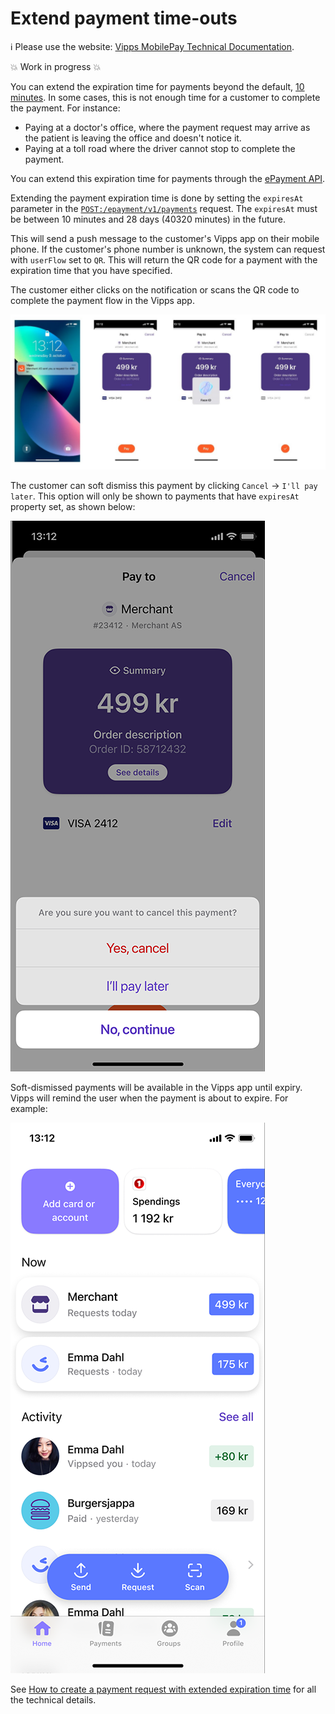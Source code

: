 <!-- START_METADATA
---
title: Extend payment time-outs
sidebar_label: Extend payment time-outs
sidebar_position: 110
pagination_next: null
pagination_prev: null
---
END_METADATA -->

# Extend payment time-outs

<!-- START_COMMENT -->

ℹ️ Please use the website:
[Vipps MobilePay Technical Documentation](https://developer.vippsmobilepay.com/).

<!-- END_COMMENT -->

💥 Work in progress 💥

You can extend the expiration time for payments beyond the default,
[10 minutes](https://developer.vippsmobilepay.com/docs/vipps-developers/common-topics/timeouts).
In some cases, this is not enough time for a customer to complete the payment.
For instance:

* Paying at a doctor's office, where the payment request may arrive as the patient
  is leaving the office and doesn't notice it.
* Paying at a toll road where the driver cannot stop to complete the payment.

You can extend this expiration time for payments through the
[ePayment API](https://developer.vippsmobilepay.com/docs/APIs/epayment-api/features/long-living-payments).

Extending the payment expiration time is done by setting the `expiresAt` parameter in the
[`POST:/epayment/v1/payments`](https://developer.vippsmobilepay.com/api/epayment#tag/CreatePayments)
request.
The `expiresAt` must be between 10 minutes and 28 days (40320 minutes) in the future.

This will send a push message to the customer's Vipps app on their mobile phone.
If the customer's phone number is unknown, the system can request with `userFlow` set to `QR`.
This will return the QR code for a payment with the expiration time that you have specified.

The customer either clicks on the notification or scans the QR code to complete the payment flow in the Vipps app.


![Payment flow in the app](images/Long-expiry-time-payment-request.png)

The customer can soft dismiss this payment by clicking `Cancel` -> `I'll pay later`.
This option will only be shown to payments that have `expiresAt` property set,
as shown below:

![Soft dismiss a payment](images/Soft-dismiss.png)

Soft-dismissed payments will be available in the Vipps app until expiry.
Vipps will remind the user when the payment is about to expire. For example:

![Soft dismiss a payment](images/Soft-dismissed-payment-in-home-screen.png)


See [How to create a payment request with extended expiration time](https://developer.vippsmobilepay.com/docs/APIs/epayment-api/features/long-living-payments) for all the technical details.
